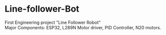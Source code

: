 # Line-follower-Bot
First Engineering project "Line Follower Robot" 
<br>
Major Components: ESP32, L289N Motor driver, PID Controller, N20 motors.
